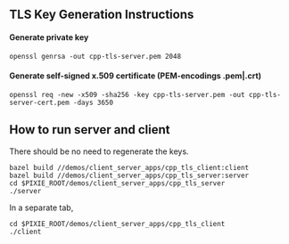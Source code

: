 ## TLS Key Generation Instructions

#### Generate private key

```
openssl genrsa -out cpp-tls-server.pem 2048
```

#### Generate self-signed x.509 certificate (PEM-encodings .pem|.crt)

```
openssl req -new -x509 -sha256 -key cpp-tls-server.pem -out cpp-tls-server-cert.pem -days 3650
```

## How to run server and client
There should be no need to regenerate the keys.
```
bazel build //demos/client_server_apps/cpp_tls_client:client
bazel build //demos/client_server_apps/cpp_tls_server:server
cd $PIXIE_ROOT/demos/client_server_apps/cpp_tls_server
./server
```

In a separate tab,
```
cd $PIXIE_ROOT/demos/client_server_apps/cpp_tls_client
./client
```